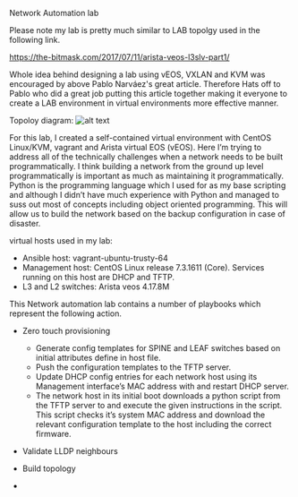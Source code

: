 Network Automation lab

Please note my lab is pretty much similar to LAB topolgy used in the following link.

https://the-bitmask.com/2017/07/11/arista-veos-l3slv-part1/

Whole idea behind designing a lab using vEOS, VXLAN and KVM was encouraged by above Pablo Narváez's great article. Therefore Hats off to 
Pablo who did a great job putting this article together making it everyone to create a LAB environment in virtual environments more 
effective manner.

Topoloy diagram:
![alt text](https://github.com/pmariyasinghe/NetAutomation/vxlan-fabric-netwokdiagram.png)

For this lab, I created a self-contained virtual environment with CentOS Linux/KVM, vagrant and Arista virtual EOS (vEOS). 
Here I’m trying to address all of the technically challenges when a network needs to be built programmatically. I think building 
a network from the ground up level programmatically is important as much as maintaining it programmatically. Python is the 
programming language which I used for as my base scripting and although I didn’t have much experience with Python and managed to 
suss out most of concepts including object oriented programming. This will allow us to build the network based on the backup 
configuration in case of disaster.  

virtual hosts used in my lab:
- Ansible host: vagrant-ubuntu-trusty-64
- Management host: CentOS Linux release 7.3.1611 (Core). 
  Services running on this host are DHCP and TFTP.
- L3 and L2 switches: Arista veos 4.17.8M   

This Network automation lab contains a number of playbooks which represent the following action.

- Zero touch provisioning
 
  - Generate config templates for SPINE and LEAF switches based on initial attributes define in host file.
  - Push the configuration templates to the TFTP server.
  - Update DHCP config entries for each network host using its Management interface’s MAC address with and restart DHCP server.
  - The network host in its initial boot downloads a python script from the TFTP server to and execute the given instructions in the script. 
    This script checks it’s system MAC address and download the relevant configuration template to the host including the correct firmware. 
	
- Validate LLDP neighbours

- Build topology

- 
